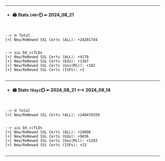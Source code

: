 

---
- #### 🖨️ **Stats** `24Hr`⏲️ ➼ 2024_08_21
```console


--> 🌐 Total
[+] New/ReNewed SSL Certs (ALL): +24201744


--> 🇧🇩 bd_ccTLDs
[+] New/ReNewed SSL Certs (ALL): +4178
[+] New/ReNewed SSL Certs (Edu): +1367
[+] New/ReNewed SSL Certs (Gov|Mil): +182
[+] New/ReNewed SSL Certs (ISPs): +3


```

---
- #### 🖨️ **Stats** `7Days`⏲️ ➼ 2024_08_21 <--> 2024_08_14
```console


--> 🌐 Total
[+] New/ReNewed SSL Certs (ALL): +140478350


--> 🇧🇩 bd_ccTLDs
[+] New/ReNewed SSL Certs (ALL): +24606
[+] New/ReNewed SSL Certs (Edu): +9836
[+] New/ReNewed SSL Certs (Gov|Mil): +1283
[+] New/ReNewed SSL Certs (ISPs): +22


```

---

